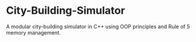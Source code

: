 # City-Building-Simulator
A modular city-building simulator in C++ using OOP principles and Rule of 5 memory management.

